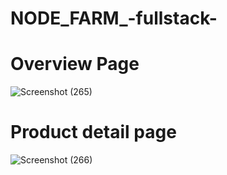 # NODE_FARM_-fullstack-


# Overview Page
![Screenshot (265)](https://user-images.githubusercontent.com/75972629/208062466-b948db05-3cdd-4649-8588-f6722173e240.png)


# Product detail page
![Screenshot (266)](https://user-images.githubusercontent.com/75972629/208062472-393bbaff-e8f9-422f-8e57-d760f176ee5c.png)
